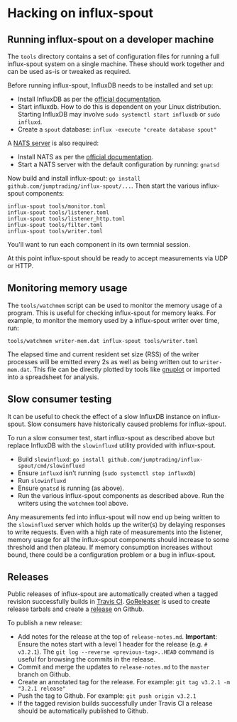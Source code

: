 # Hacking on influx-spout

## Running influx-spout on a developer machine

The `tools` directory contains a set of configuration files for
running a full influx-spout system on a single machine. These should
work together and can be used as-is or tweaked as required.

Before running influx-spout, InfluxDB needs to be installed and set up:

* Install InfluxDB as per the [official documentation](https://docs.influxdata.com/influxdb/latest/introduction/installation).
* Start influxdb. How to do this is dependent on your Linux
  distribution. Starting InfluxDB may involve `sudo systemctl start
  influxdb` or `sudo influxd`.
* Create a `spout` database: `influx -execute "create database spout"`

A [NATS server](https://nats.io/) is also required:

* Install NATS as per the [official documentation](https://nats.io/documentation/tutorials/gnatsd-install/).
* Start a NATS server with the default configuration by running: `gnatsd`

Now build and install influx-spout: `go install
github.com/jumptrading/influx-spout/...`. Then start the various
influx-spout components:

```
influx-spout tools/monitor.toml
influx-spout tools/listener.toml
influx-spout tools/listener_http.toml
influx-spout tools/filter.toml
influx-spout tools/writer.toml
```

You'll want to run each component in its own termnial session.

At this point influx-spout should be ready to accept measurements via
UDP or HTTP.

## Monitoring memory usage

The `tools/watchmem` script can be used to monitor the memory usage of
a program. This is useful for checking influx-spout for memory
leaks. For example, to monitor the memory used by a influx-spout
writer over time, run:

```
tools/watchmem writer-mem.dat influx-spout tools/writer.toml
```

The elapsed time and current resident set size (RSS) of the writer
processes will be emitted every 2s as well as being written out to
`writer-mem.dat`. This file can be directly plotted by tools like
[gnuplot](http://gnuplot.info/) or imported into a spreadsheet for
analysis.

## Slow consumer testing

It can be useful to check the effect of a slow InfluxDB instance on
influx-spout. Slow consumers have historically caused problems for
influx-spout.

To run a slow consumer test, start influx-spout as described above but
replace InfluxDB with the `slowinfluxd` utility provided with
influx-spout.

* Build `slowinfluxd`: `go install github.com/jumptrading/influx-spout/cmd/slowinfluxd`
* Ensure `influxd` isn't running (`sudo systemctl stop influxdb`)
* Run `slowinfluxd`
* Ensure `gnatsd` is running (as above).
* Run the various influx-spout components as described above. Run the
  writers using the `watchmem` tool above.

Any measurements fed into influx-spout will now end up being written
to the `slowinfluxd` server which holds up the writer(s) by delaying
responses to write requests. Even with a high rate of measurements
into the listener, memory usage for all the influx-spout components
should increase to some threshold and then plateau. If memory
consumption increases without bound, there could be a configuration
problem or a bug in influx-spout.

## Releases

Public releases of influx-spout are automatically created when a
tagged revision successfully builds in [Travis CI](https://travis-ci.org/).
[GoReleaser](https://goreleaser.com/) is used to create release
tarbals and create a [release](https://github.com/jumptrading/influx-spout/releases)
on Github.

To publish a new release:

* Add notes for the release at the top of
  `release-notes.md`. **Important**: Ensure the notes start with a
  level 1 header for the release (e.g. `# v3.2.1`). The
  `git log --reverse <previous-tag>..HEAD` command is useful for
  browsing the commits in the release.
* Commit and merge the updates to `release-notes.md` to the `master`
  branch on Github.
* Create an annotated tag for the release. For example: `git tag v3.2.1 -m "3.2.1 release"`
* Push the tag to Github. For example: `git push origin v3.2.1`
* If the tagged revision builds successfully under Travis CI a release
  should be automatically published to Github.
